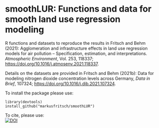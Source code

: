 # smoothLUR: Functions and data for smooth land use regression modeling
R functions and datasets to reproduce the results in Fritsch and Behm (2021): Agglomeration and infrastructure effects in land use regression models for air pollution – Specification, estimation, and interpretations. _Atmospheric Environment_, Vol. 253, 118337; https://doi.org/10.1016/j.atmosenv.2021.118337.

Details on the datasets are provided in Fritsch and Behm (2021b): Data for modeling nitrogen dioxide concentration levels across Germany, _Data in Brief_, 107324; https://doi.org/10.1016/j.dib.2021.107324.

To install the package please use:
```{r}
library(devtools)
install_github("markusfritsch/smoothLUR")
```

To cite, please use:  
[![DOI](https://zenodo.org/badge/283972614.svg)](https://zenodo.org/badge/latestdoi/283972614)
